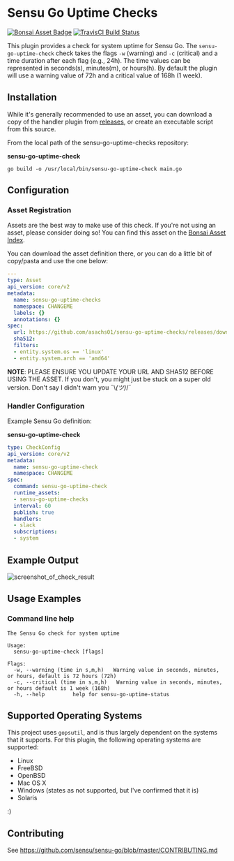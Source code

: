 # Sensu Go Uptime Checks
[![Bonsai Asset Badge](https://img.shields.io/badge/Sensu%20Go%20Uptime%20Checks-Download%20Me-brightgreen.svg?colorB=89C967&logo=sensu)](https://bonsai.sensu.io/assets/asachs01/sensu-go-uptime-checks) [![TravisCI Build Status](https://travis-ci.org/asachs01/sensu-go-uptime-checks.svg?branch=master)](https://travis-ci.org/asachs01/sensu-go-uptime-checks)

This plugin provides a check for system uptime for Sensu Go. The `sensu-go-uptime-check` check takes the flags `-w` (warning) and `-c` (critical) and a time duration after each flag (e.g., 24h). The time values can be represented in seconds(s), minutes(m), or hours(h). By default the plugin will use a warning value of 72h and a critical value of 168h (1 week). 

## Installation

While it's generally recommended to use an asset, you can download a copy of the handler plugin from [releases][1],
or create an executable script from this source.

From the local path of the sensu-go-uptime-checks repository:

**sensu-go-uptime-check**
```
go build -o /usr/local/bin/sensu-go-uptime-check main.go
```

## Configuration

### Asset Registration

Assets are the best way to make use of this check. If you're not using an asset, please consider doing so! You can find this asset on the [Bonsai Asset Index](https://bonsai.sensu.io/assets/asachs01/sensu-go-uptime-checks).

You can download the asset definition there, or you can do a little bit of copy/pasta and use the one below:

```yml
---
type: Asset
api_version: core/v2
metadata:
  name: sensu-go-uptime-checks
  namespace: CHANGEME
  labels: {}
  annotations: {}
spec:
  url: https://github.com/asachs01/sensu-go-uptime-checks/releases/download/0.0.1/sensu-go-uptime-checks_0.0.1_linux_amd64.tar.gz
  sha512: 
  filters:
  - entity.system.os == 'linux'
  - entity.system.arch == 'amd64'
```

**NOTE**: PLEASE ENSURE YOU UPDATE YOUR URL AND SHA512 BEFORE USING THE ASSET. If you don't, you might just be stuck on a super old version. Don't say I didn't warn you ¯\\_(ツ)_/¯

### Handler Configuration

Example Sensu Go definition:

**sensu-go-uptime-check**
```yml
type: CheckConfig
api_version: core/v2
metadata:
  name: sensu-go-uptime-check
  namespace: CHANGEME
spec:
  command: sensu-go-uptime-check
  runtime_assets:
  - sensu-go-uptime-checks
  interval: 60
  publish: true
  handlers:
  - slack
  subscriptions:
  - system
```

## Example Output

![screenshot_of_check_result](http://share.sachshaus.net/ddbeec586345/Screen%252520Shot%2525202019-07-29%252520at%25252011.05.48%252520PM.png)

## Usage Examples

### Command line help

```
The Sensu Go check for system uptime

Usage:
  sensu-go-uptime-check [flags]

Flags:
  -w, --warning (time in s,m,h)   Warning value in seconds, minutes, or hours, default is 72 hours (72h)
  -c, --critical (time in s,m,h)   Warning value in seconds, minutes, or hours default is 1 week (168h)
  -h, --help         help for sensu-go-uptime-status
```

## Supported Operating Systems

This project uses `gopsutil`, and is thus largely dependent on the systems that it supports. For this plugin, the following operating systems are supported:

* Linux
* FreeBSD
* OpenBSD
* Mac OS X
* Windows (states as not supported, but I've confirmed that it is)
* Solaris

:)

## Contributing

See https://github.com/sensu/sensu-go/blob/master/CONTRIBUTING.md

[1]: https://github.com/asachs01/sensu-go-uptime-checks/releases
